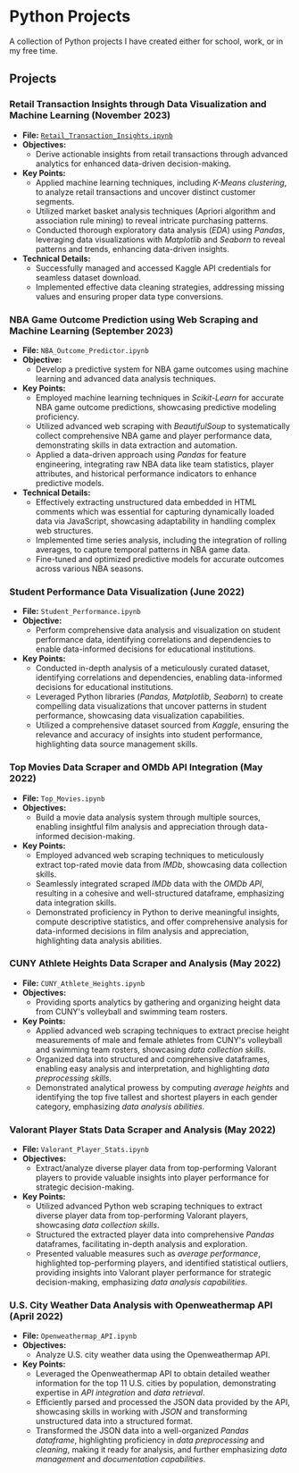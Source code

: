 # Python Projects

A collection of Python projects I have created either for school, work, or in my free time.

## Projects

### Retail Transaction Insights through Data Visualization and Machine Learning (November 2023)
- **File:** [`Retail_Transaction_Insights.ipynb`](https://github.com/jordanho1006/python-projects/blob/main/Retail_Transaction_Insights.ipynb)
- **Objectives:**
  - Derive actionable insights from retail transactions through advanced analytics for enhanced data-driven decision-making.
- **Key Points:**
  - Applied machine learning techniques, including *K-Means clustering*, to analyze retail transactions and uncover distinct customer segments.
  - Utilized market basket analysis techniques (Apriori algorithm and association rule mining) to reveal intricate purchasing patterns.
  - Conducted thorough exploratory data analysis (*EDA*) using *Pandas*, leveraging data visualizations with *Matplotlib* and *Seaborn* to reveal patterns and trends, enhancing data-driven insights.
- **Technical Details:**
  - Successfully managed and accessed Kaggle API credentials for seamless dataset download.
  - Implemented effective data cleaning strategies, addressing missing values and ensuring proper data type conversions.

### NBA Game Outcome Prediction using Web Scraping and Machine Learning (September 2023)
- **File:** `NBA_Outcome_Predictor.ipynb`
- **Objective:**
  - Develop a predictive system for NBA game outcomes using machine learning and advanced data analysis techniques.
- **Key Points:**
  - Employed machine learning techniques in *Scikit-Learn* for accurate NBA game outcome predictions, showcasing predictive modeling proficiency.
  - Utilized advanced web scraping with *BeautifulSoup* to systematically collect comprehensive NBA game and player performance data, demonstrating skills in data extraction and automation.
  - Applied a data-driven approach using *Pandas* for feature engineering, integrating raw NBA data like team statistics, player attributes, and historical performance indicators to enhance predictive models.
- **Technical Details:**
  - Effectively extracting unstructured data embedded in HTML comments which was essential for capturing dynamically loaded data via JavaScript, showcasing adaptability in handling complex web structures.
  - Implemented time series analysis, including the integration of rolling averages, to capture temporal patterns in NBA game data.
  - Fine-tuned and optimized predictive models for accurate outcomes across various NBA seasons.

### Student Performance Data Visualization (June 2022)
- **File:** `Student_Performance.ipynb`
- **Objective:**
  - Perform comprehensive data analysis and visualization on student performance data, identifying correlations and dependencies to enable data-informed decisions for educational institutions.
- **Key Points:**
  - Conducted in-depth analysis of a meticulously curated dataset, identifying correlations and dependencies, enabling data-informed decisions for educational institutions.
  - Leveraged Python libraries (*Pandas, Matplotlib, Seaborn*) to create compelling data visualizations that uncover patterns in student performance, showcasing data visualization capabilities.
  - Utilized a comprehensive dataset sourced from *Kaggle*, ensuring the relevance and accuracy of insights into student performance, highlighting data source management skills.

### Top Movies Data Scraper and OMDb API Integration (May 2022)
- **File:** `Top_Movies.ipynb`
- **Objectives:**
  - Build a movie data analysis system through multiple sources, enabling insightful film analysis and appreciation through data-informed decision-making.
- **Key Points:**
  - Employed advanced web scraping techniques to meticulously extract top-rated movie data from *IMDb*, showcasing data collection skills.
  - Seamlessly integrated scraped *IMDb* data with the *OMDb API*, resulting in a cohesive and well-structured dataframe, emphasizing data integration skills.
  - Demonstrated proficiency in Python to derive meaningful insights, compute descriptive statistics, and offer comprehensive analysis for data-informed decisions in film analysis and appreciation, highlighting data analysis abilities.

### CUNY Athlete Heights Data Scraper and Analysis (May 2022)
- **File:** `CUNY_Athlete_Heights.ipynb`
- **Objectives:**
  - Providing sports analytics by gathering and organizing height data from CUNY's volleyball and swimming team rosters.
- **Key Points:**
  - Applied advanced web scraping techniques to extract precise height measurements of male and female athletes from CUNY's volleyball and swimming team rosters, showcasing *data collection skills*.
  - Organized data into structured and comprehensive dataframes, enabling easy analysis and interpretation, and highlighting *data preprocessing skills*.
  - Demonstrated analytical prowess by computing *average heights* and identifying the top five tallest and shortest players in each gender category, emphasizing *data analysis abilities*.

### Valorant Player Stats Data Scraper and Analysis (May 2022)
- **File:** `Valorant_Player_Stats.ipynb`
- **Objectives:**
  - Extract/analyze diverse player data from top-performing Valorant players to provide valuable insights into player performance for strategic decision-making.
- **Key Points:**
  - Utilized advanced Python web scraping techniques to extract diverse player data from top-performing Valorant players, showcasing *data collection skills*.
  - Structured the extracted player data into comprehensive *Pandas* dataframes, facilitating in-depth analysis and exploration.
  - Presented valuable measures such as *average performance*, highlighted top-performing players, and identified statistical outliers, providing insights into Valorant player performance for strategic decision-making, emphasizing *data analysis capabilities*.

### U.S. City Weather Data Analysis with Openweathermap API (April 2022)
- **File:** `Openweathermap_API.ipynb`
- **Objectives:**
  - Analyze U.S. city weather data using the Openweathermap API.
- **Key Points:**
  - Leveraged the Openweathermap API to obtain detailed weather information for the top 11 U.S. cities by population, demonstrating expertise in *API integration* and *data retrieval*.
  - Efficiently parsed and processed the JSON data provided by the API, showcasing skills in working with *JSON* and transforming unstructured data into a structured format.
  - Transformed the JSON data into a well-organized *Pandas dataframe*, highlighting proficiency in *data preprocessing* and *cleaning*, making it ready for analysis, and further emphasizing *data management* and *documentation capabilities*.
